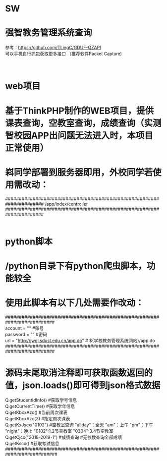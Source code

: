 # SW
# 强智教务管理系统查询<br>
参考：<a href="https://github.com/TLingC/GDUF-QZAPI">https://github.com/TLingC/GDUF-QZAPI</a><br>
可以手机自行抓包获取更多接口 （推荐软件Packet Capture)<br>
<br><br>
# web项目
# 基于ThinkPHP制作的WEB项目，提供课表查询，空教室查询，成绩查询（实测智校园APP出问题无法进入时，本项目正常使用）
# 嵙同学部署到服务器即用，外校同学若使用需改动：
######################################################################
/app/index/controller
######################################################################
<br><br>
# python脚本
# /python目录下有python爬虫脚本，功能较全
# 使用此脚本有以下几处需要作改动：<br>
##########################################################################<br>
account = "" #账号 <br>
password = "" #密码 <br>
url = "http://jwgl.sdust.edu.cn/app.do" # ${学校教务管理系统网站}/app.do<br>
##########################################################################<br>
# 源码末尾取消注释即可获取函数返回的值，json.loads()即可得到json格式数据<br>
Q.getStudentIdInfo() #获取学号信息<br>
Q.getCurrentTime() #获取学年信息<br>
Q.getKbcxAzc() #当前周次课表<br>
Q.getKbcxAzc(3) #指定周次课表<br>
Q.getKxJscx("0102") #空教室查询 "allday"：全天 "am"：上午 "pm"：下午 "night"：晚上 "0102":1.2节空教室 "0304":3.4节空教室<br>
Q.getCjcx("2018-2019-1") #成绩查询 #无参数查询全部成绩<br>
Q.getKscx() #获取考试信息<br>
###########################################################################<br>
